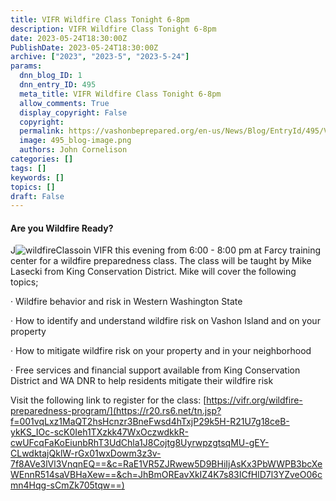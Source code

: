 ```yaml
---
title: VIFR Wildfire Class ﻿Tonight 6-8pm
description: VIFR Wildfire Class ﻿Tonight 6-8pm
date: 2023-05-24T18:30:00Z
PublishDate: 2023-05-24T18:30:00Z
archive: ["2023", "2023-5", "2023-5-24"]
params:
  dnn_blog_ID: 1
  dnn_entry_ID: 495
  meta_title: VIFR Wildfire Class ﻿Tonight 6-8pm
  allow_comments: True
  display_copyright: False
  copyright:
  permalink: https://vashonbeprepared.org/en-us/News/Blog/EntryId/495/VIFR-Wildfire-Class-Tonight-6-8pm
  image: 495_blog-image.png
  authors: John Cornelison
categories: []
tags: []
keywords: []
topics: []
draft: False
---
```


#### Are you Wildfire Ready?

J![wildfireClass](/Portals/1/Graphics/Fire/wildfireClass.jpg "wildfireClass")oin VIFR this evening from 6:00 - 8:00 pm at Farcy training center for a wildfire preparedness class. The class will be taught by Mike Lasecki from King Conservation District. Mike will cover the following topics;

· Wildfire behavior and risk in Western Washington State

· How to identify and understand wildfire risk on Vashon Island and on your property

· How to mitigate wildfire risk on your property and in your neighborhood

· Free services and financial support available from King Conservation District and WA DNR to help residents mitigate their wildfire risk

Visit the following link to register for the class: [https://vifr.org/wildfire-preparedness-program/](https://r20.rs6.net/tn.jsp?f=001vqLxz1MaQT2hsHcnzr3BneFwsd4hTxjP29k5H-R21U7g18ceB-ykKS_IOc-scK0Ieh1TXzkk47WxOczwdkkR-cwUFcqFaKoEiunbRhT3UdChla1J8Cojtg8UyrwpzgtsqMU-gEY-CLwdktajQklW-rGx01wxDowm3z3v-7f8AVe3lVl3VnqnEQ==&c=RaE1VR5ZJRwew5D9BHiIjAsKx3PbWWPB3bcXeWEnnR514saVBHaXew==&ch=JhBmOREavXkIZ4K7s83ICfHlD7l3YZveO06cmn4Hqg-sCmZk705tqw==)
